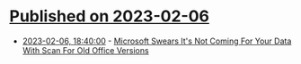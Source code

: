 # [Published on 2023-02-06](index.md)

* [2023-02-06, 18:40:00](https://yro.slashdot.org/story/23/02/06/1753258/microsoft-swears-its-not-coming-for-your-data-with-scan-for-old-office-versions?utm_source=rss1.0mainlinkanon&utm_medium=feed) - [Microsoft Swears It's Not Coming For Your Data With Scan For Old Office Versions](https://yro.slashdot.org/story/23/02/06/1753258/microsoft-swears-its-not-coming-for-your-data-with-scan-for-old-office-versions?utm_source=rss1.0mainlinkanon&utm_medium=feed)
